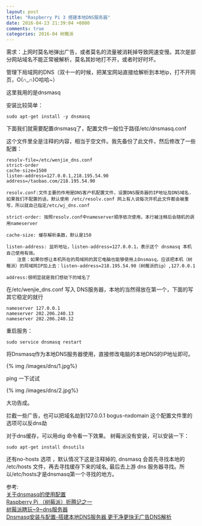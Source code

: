 ```yaml
---
layout: post
title: "Raspberry Pi 3 搭建本地DNS服务器"
date: 2016-04-23 21:39:04 +0800
comments: true
categories: 2016-04 树莓派
---
```

需求：上网时莫名地弹出广告，或者莫名的流量被消耗掉导致网速变慢。其次是部分网站域名不能正常被解析，莫名其妙地打不开，或者时好时坏。<!--more-->

管理下局域网的DNS（双十一的时候，把某宝网站直接给解析到本地ip，打不开网页，O(∩_∩)O哈哈~）

这里我用的是dnsmasq


安装比较简单：
```
sudo apt-get install -y dnsmasq
```

下面我们就需要配置dnsmasq了，配置文件一般位于路径/etc/dnsmasq.conf

这个文件里全是注释的内容，相当于空文件。我先备份了此文件，然后修改了一些配置：
```
resolv-file=/etc/wenjie_dns.conf
strict-order
cache-size=1500
listen-address=127.0.0.1,218.195.54.90
address=/taobao.com/218.195.54.90
```

```
resolv.conf:文件主要的作用是DNS客户机配置文件，设置DNS服务器的IP地址及DNS域名.如果我们不配置的话，默认使用 /etc/resolv.conf 网上有人说每次开机此文件都会被重写，所以就自己指定/etc/wj_dns.conf

strict-order: 按照resolv.conf中nameserver顺序依次使用，本行被注释后会随机的调用nameserver

cache-size: 缓存解析条数，默认是150

listen-address: 监听地址，listen-address=127.0.0.1，表示这个 dnsmasq 本机自己使用有效。
	注意：如果你想让本机所在的局域网的其它电脑也能够使用上Dnsmasq，应该把本机（树莓派）的局域网IP加上去：listen-address=218.195.54.90（树莓派的ip）,127.0.0.1

address:很明显就是我们想劫下的域名了
```

在/etc/wenjie_dns.conf 写入 DNS服务器，本地的当然得放在第一个，下面的写其它稳定的就行
```
nameserver 127.0.0.1
nameserver 202.206.240.13
nameserver 202.206.240.12
```

重启服务：
```
sudo service dnsmasq restart
```

将Dnsmasq作为本地DNS服务器使用，直接修改电脑的本地DNS的IP地址即可。

{% img /images/dns/1.jpg%}

ping 一下试试

{% img /images/dns/2.jpg%}  

大功告成。

拦截一些广告，也可以把域名劫到127.0.0.1 
bogus-nxdomain 这个配置文件里的选项可以反dns劫

对于dns缓存，可以用dig 命令看一下效果。
树莓派没有安装，可以安装一下：
```
sudo apt-get install dnsutils
```

还有no-hosts 选项 ，默认情况下这是注释掉的, dnsmasq 会首先寻找本地的 /etc/hosts 文件，再去寻找缓存下来的域名, 最后去上游 dns 服务器寻找。所以/etc/hosts才是dnsmasq第一个寻找的地方。

参考:  
[关于dnsmasq的使用配置](http://www.tuicool.com/articles/bUn2Uz)  
[Raspberry Pi （树莓派）折腾记之一](http://skypegnu1.blog.51cto.com/8991766/1641149)  
[树莓派瞎玩~9~dns服务器](http://www.xiaobaidonghui.cn/?p=400#more-400)  
[Dnsmasq安装与配置-搭建本地DNS服务器 更干净更快无广告DNS解析](http://www.freehao123.com/dnsmasq/)  
